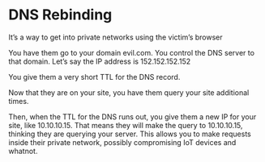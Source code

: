 # DNS Rebinding

It’s a way to get into private networks using the victim’s browser

You have them go to your domain evil.com. You control the DNS server to that domain. Let’s say the IP address is 152.152.152.152

You give them a very short TTL for the DNS record. 

Now that they are on your site, you have them query your site additional times.

Then, when the TTL for the DNS runs out, you give them a new IP for your site, like 10.10.10.15. That means they will make the query to 10.10.10.15, thinking they are querying your server. This allows you to make requests inside their private network, possibly compromising IoT devices and whatnot.



